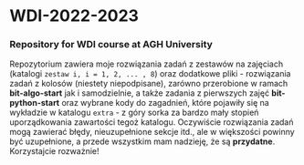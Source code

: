 # WDI-2022-2023
### Repository for WDI course at AGH University

Repozytorium zawiera moje rozwiązania zadań z zestawów na zajęciach (katalogi ```zestaw i, i = 1, 2, ... , 8```) oraz dodatkowe pliki - rozwiązania zadań z kolosów (niestety niepodpisane), zarówno przerobione w ramach **bit-algo-start** jak i samodzielnie, a także zadania z pierwszych zajęć **bit-python-start** oraz wybrane kody do zagadnień, które pojawiły się na wykładzie w katalogu ```extra``` - z góry sorka za bardzo mały stopień uporządkowania zawartości tegoż katalogu.
Oczywiście rozwiązania zadań mogą zawierać błędy, nieuzupełnione sekcje itd., ale w większości powinny być uzupełnione, a przede wszystkim mam nadzieję, że są **przydatne**. Korzystajcie rozważnie!

